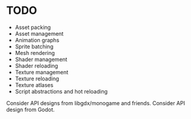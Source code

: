 # TODO

* Asset packing
* Asset management
* Animation graphs
* Sprite batching
* Mesh rendering
* Shader management
* Shader reloading
* Texture management
* Texture reloading
* Texture atlases
* Script abstractions and hot reloading

Consider API designs from libgdx/monogame and friends.
Consider API design from Godot.